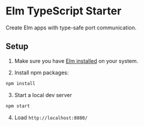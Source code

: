 # Elm TypeScript Starter
Create Elm apps with type-safe port communication.

## Setup
1. Make sure you have [Elm installed](https://guide.elm-lang.org/install.html) on your system.

2. Install npm packages:

  ```bash
  npm install
  ```

3. Start a local dev server

  ```bash
  npm start
  ```

4. Load `http://localhost:8080/`
